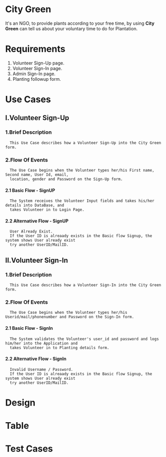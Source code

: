 # City Green

It's an NGO, to provide plants according to your free time,
by using **City Green** can tell us about your voluntary time to do for Plantation.

# Requirements
1. Volunteer Sign-Up page.
2. Volunteer Sign-In page.
3. Admin Sign-In page.
4. Planting followup form.

# Use Cases

 ## I.Volunteer Sign-Up
 
 ### 1.Brief Description
      This Use Case describes how a Volunteer Sign-Up into the City Green form.
      
 ### 2.Flow Of Events
      The Use Case begins when the Volunteer types her/his First name, Second name, User Id, email, 
      location, gender and Password on the Sign-Up form.
      
   #### 2.1 Basic Flow - SignUP
      The System receives the Volunteer Input fields and takes his/her details into DataBase, and 
      takes Volunteer in to Login Page.
      
   #### 2.2 Alternative Flow - SignUP
      User Already Exist. 
      If the User ID is alreaady exists in the Basic flow Signup, the system shows User already exist 
      try another UserID/MailID.
  
  ## II.Volunteer Sign-In
 
 ### 1.Brief Description
      This Use Case describes how a Volunteer Sign-In into the City Green form.
      
 ### 2.Flow Of Events
      The Use Case begins when the Volunteer types her/his Userid/mail/phonenumber and Password on the Sign-In form.
      
   #### 2.1 Basic Flow - SignIn
      The System validates the Volunteer's user_id and password and logs him/her into the Application and 
      takes Volunteer in to Planting details form.
      
   #### 2.2 Alternative Flow - SignIn
      Invalid Username / Password. 
      If the User ID is alreaady exists in the Basic flow Signup, the system shows User already exist 
      try another UserID/MailID.

# Design

# Table

# Test Cases
